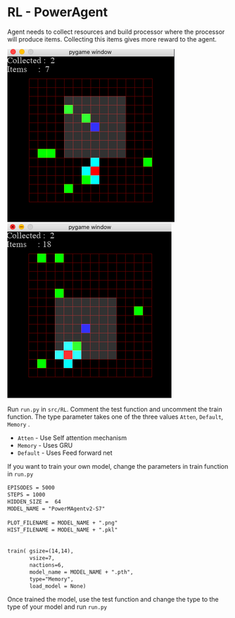 # RL - PowerAgent  
Agent needs to collect resources and build processor where the processor will produce items. Collecting this items gives more reward to the agent.

![Demo Run](images/1.png?raw=true "Demo 1") ![Demo Run](images/2.png?raw=true "Demo 2")

Run `run.py` in `src/RL`. Comment the test function and uncomment the train function. The type parameter takes one of the three values `Atten`, `Default`, `Memory` .  

* `Atten`   - Use Self attention mechanism 
* `Memory`  - Uses GRU
* `Default` - Uses Feed forward net

If you want to train your own model, change the parameters in train function in `run.py`
```
EPISODES = 5000
STEPS = 1000
HIDDEN_SIZE =  64 
MODEL_NAME = "PowerMAgentv2-S7"

PLOT_FILENAME = MODEL_NAME + ".png" 
HIST_FILENAME = MODEL_NAME + ".pkl" 


train( gsize=(14,14),
       vsize=7,
       nactions=6,
       model_name = MODEL_NAME + ".pth", 
       type="Memory",
       load_model = None)
```
Once trained the model, use the test function and change the type to the type of your model and run `run.py`